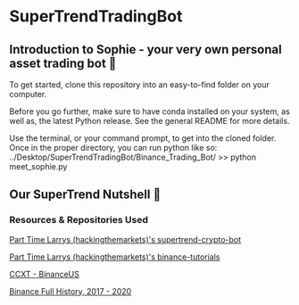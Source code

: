 # SuperTrendTradingBot

## Introduction to Sophie - your very own personal asset trading bot :robot:

To get started, clone this repository into an easy-to-find folder on your computer. 

Before you go further, make sure to have conda installed on your system, as well as, the latest Python release. See the general README for more details. 

Use the terminal, or your command prompt, to get into the cloned folder. Once in the proper directory, you can run python like so: ../Desktop/SuperTrendTradingBot/Binance_Trading_Bot/ >> python meet_sophie.py

## Our SuperTrend Nutshell :robot:



### Resources & Repositories Used
[Part Time Larrys (hackingthemarkets)'s supertrend-crypto-bot](https://github.com/hackingthemarkets/supertrend-crypto-bot)

[Part Time Larrys (hackingthemarkets)'s binance-tutorials](https://github.com/hackingthemarkets/binance-tutorials)

[CCXT - BinanceUS](https://github.com/ccxt/ccxt)

[Binance Full History, 2017 - 2020](https://www.kaggle.com/jorijnsmit/binance-full-history)


